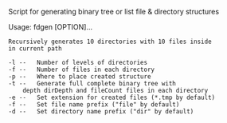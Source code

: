 Script for generating binary tree or list file & directory structures

Usage:
fdgen [OPTION]...

	Recursively generates 10 directories with 10 files inside
	in current path

	-l --	Number of levels of directories
	-f --	Number of files in each directory
	-p --	Where to place created structure
	-t --	Generate full complete binary tree with
		depth dirDepth and fileCount files in each directory
	-e --	Set extension for created files (*.tmp by default)
	-f --	Set file name prefix ("file" by default)
	-d --	Set directory name prefix ("dir" by default)
